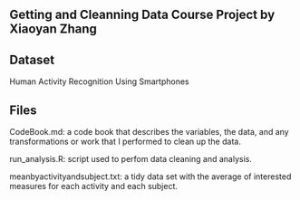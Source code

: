 Getting and Cleanning Data Course Project by Xiaoyan Zhang
----------------------------------------------------------

Dataset
-------

Human Activity Recognition Using Smartphones

Files
-----

CodeBook.md: a code book that describes the variables, the data, and any
transformations or work that I performed to clean up the data.

run_analysis.R: script used to perfom data cleaning and analysis.

meanbyactivityandsubject.txt: a tidy data set with the average of
interested measures for each activity and each subject.
